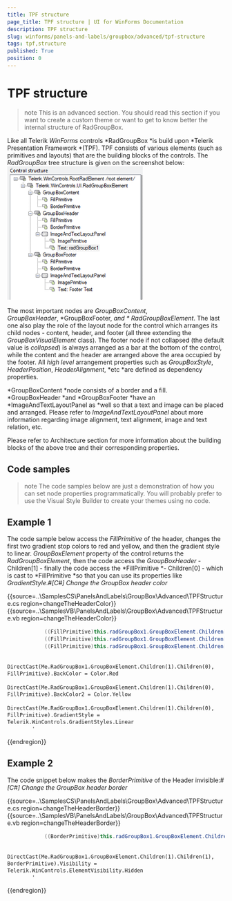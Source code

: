 ```yaml
---
title: TPF structure
page_title: TPF structure | UI for WinForms Documentation
description: TPF structure
slug: winforms/panels-and-labels/groupbox/advanced/tpf-structure
tags: tpf,structure
published: True
position: 0
---
```


# TPF structure



>note This is an advanced section. You should read this section if you want to create a custom theme or want to get to know better the internal structure of RadGroupBox.
>


Like all Telerik *WinForms* controls *RadGroupBox *is build upon *Telerik Presentation Framework *(TPF). TPF consists of various elements (such as primitives and layouts) that are the building blocks of the controls. The *RadGroupBox* tree structure is given on the screenshot below: ![panels-and-labels-groupbox-advanced-tpf-structure 001](images/panels-and-labels-groupbox-advanced-tpf-structure001.png)

The most important nodes are *GroupBoxContent*,
        *GroupBoxHeader*, *GroupBoxFooter, *and
        * RadGroupBoxElement*. The last one also play the role of the layout
        node for the control which arranges its child nodes - content, header, and footer (all three
        extending the *GroupBoxVisualElement* class). The footer node if not
        collapsed (the default value is *collapsed*) is always arranged as
        a bar at the bottom of the control, while the content and the header are arranged above the area
        occupied by the footer. All *high level* arrangement properties such
        as *GroupBoxStyle*, *HeaderPosition*,
        *HeaderAlignment*, *etc *are defined as
        dependency properties.
      

*GroupBoxContent *node consists of a border and a fill. *GroupBoxHeader *and
      *GroupBoxFooter *have an *ImageAndTextLayoutPanel as *well so that a text and image
      can be placed and arranged. Please refer to *ImageAndTextLayoutPanel* about more information regarding image alignment,
      text alignment, image and text relation, etc.

Please refer to Architecture section for more information about the building blocks of the above tree and their corresponding properties.

## Code samples

>note The code samples below are just a demonstration of how you can set node properties programmatically. You will probably prefer to use
          the Visual Style Builder to create your themes using no code.
>


## Example 1

The code sample below access the *FillPrimitive* of the header, changes the first two gradient stop colors to red and yellow,
        and then the gradient style to linear. *GroupBoxElement* property of the control returns the *RadGroupBoxElement*,
        then the code access the *GroupBoxHeader* - Children[1] - finally the code access the *FillPrimitive *-
        Children[0] - which is cast to *FillPrimitive *so that you can use its properties like *GradientStyle*.#_[C#] Change the GroupBox header color_

	



{{source=..\SamplesCS\PanelsAndLabels\GroupBox\Advanced\TPFStructure.cs region=changeTheHeaderColor}} 
{{source=..\SamplesVB\PanelsAndLabels\GroupBox\Advanced\TPFStructure.vb region=changeTheHeaderColor}} 

````C#
            ((FillPrimitive)this.radGroupBox1.GroupBoxElement.Children[1].Children[0]).BackColor = Color.Red;
            ((FillPrimitive)this.radGroupBox1.GroupBoxElement.Children[1].Children[0]).BackColor2 = Color.Yellow;
            ((FillPrimitive)this.radGroupBox1.GroupBoxElement.Children[1].Children[0]).GradientStyle = Telerik.WinControls.GradientStyles.Linear;
````
````VB.NET
        DirectCast(Me.RadGroupBox1.GroupBoxElement.Children(1).Children(0), FillPrimitive).BackColor = Color.Red
        DirectCast(Me.RadGroupBox1.GroupBoxElement.Children(1).Children(0), FillPrimitive).BackColor2 = Color.Yellow
        DirectCast(Me.RadGroupBox1.GroupBoxElement.Children(1).Children(0), FillPrimitive).GradientStyle = Telerik.WinControls.GradientStyles.Linear
        '
````

{{endregion}} 




## Example 2

The code snippet below makes the *BorderPrimitive* of the Header invisible:#_[C#] Change the GroupBox header border_

	



{{source=..\SamplesCS\PanelsAndLabels\GroupBox\Advanced\TPFStructure.cs region=changeTheHeaderBorder}} 
{{source=..\SamplesVB\PanelsAndLabels\GroupBox\Advanced\TPFStructure.vb region=changeTheHeaderBorder}} 

````C#
            ((BorderPrimitive)this.radGroupBox1.GroupBoxElement.Children[1].Children[1]).Visibility = Telerik.WinControls.ElementVisibility.Hidden;
````
````VB.NET
        DirectCast(Me.RadGroupBox1.GroupBoxElement.Children(1).Children(1), BorderPrimitive).Visibility = Telerik.WinControls.ElementVisibility.Hidden
        '
````

{{endregion}} 



